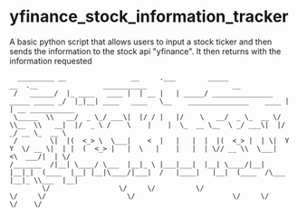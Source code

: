 # yfinance_stock_information_tracker
A basic python script that allows users to input a stock ticker and then sends the information to the stock api "yfinance". It then returns with the information requested

```
  _________ __                __     .___        _____                           __  .__                ___________                     __                 
 /   ______/  |_ ____   ____ |  | __ |   | _____/ _______________  _____ _____ _/  |_|__| ____   ____   \__    _______________    ____ |  | __ ___________ 
 \_____  \\   __/  _ \_/ ___\|  |/ / |   |/    \   __/  _ \_  __ \/     \\__  \\   __|  |/  _ \ /    \    |    |  \_  __ \__  \ _/ ___\|  |/ _/ __ \_  __ \
 /        \|  |(  <_> \  \___|    <  |   |   |  |  |(  <_> |  | \|  Y Y  \/ __ \|  | |  (  <_> |   |  \   |    |   |  | \// __ \\  \___|    <\  ___/|  | \/
/_______  /|__| \____/ \___  |__|_ \ |___|___|  |__| \____/|__|  |__|_|  (____  |__| |__|\____/|___|  /   |____|   |__|  (____  /\___  |__|_ \\___  |__|   
        \/                 \/     \/          \/                       \/     \/                    \/                        \/     \/     \/    \/       
```
